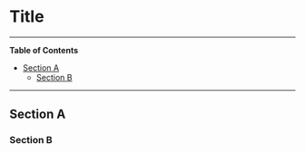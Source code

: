 # Title

<!--TOC-->

______________________________________________________________________

**Table of Contents**

- [Section A](#section-a)
  - [Section B](#section-b)

______________________________________________________________________

<!--TOC-->

## Section A

### Section B
